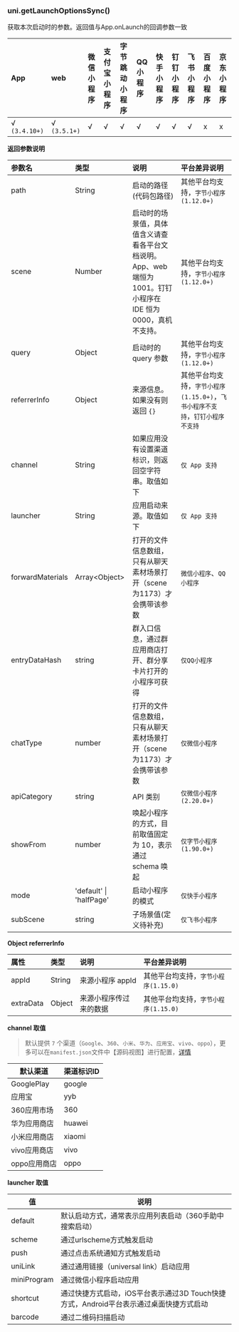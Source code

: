 ### uni.getLaunchOptionsSync()

获取本次启动时的参数。返回值与App.onLaunch的回调参数一致

|App|web|微信小程序|支付宝小程序|字节跳动小程序|QQ小程序|快手小程序|钉钉小程序|飞书小程序|百度小程序|京东小程序|
|:-|:-|:-|:-|:-|:-|:-|:-|:-|:-|:-|
|√ `(3.4.10+)`|√ `(3.5.1+)`|√|√|√|√|√|√|√|x|x|

**返回参数说明**

|参数名|类型|说明|平台差异说明|
|:-|:-|:-|:-|
|path|String|启动的路径(代码包路径)|其他平台均支持，`字节小程序(1.12.0+)`|
|scene|Number|启动时的场景值，具体值含义请查看各平台文档说明。App、web端恒为 1001。钉钉小程序在 IDE 恒为0000，真机不支持。|其他平台均支持，`字节小程序(1.12.0+)`|
|query|Object|启动时的 query 参数|其他平台均支持，`字节小程序(1.12.0+)`|
|referrerInfo|Object|来源信息。如果没有则返回 `{}`|其他平台均支持，`字节小程序(1.15.0+)`，`飞书小程序不支持`，`钉钉小程序不支持`|
|channel|String|如果应用没有设置渠道标识，则返回空字符串。取值如下|`仅 App 支持`|
|launcher|String|应用启动来源。取值如下|`仅 App 支持`|
|forwardMaterials|Array\<Object\>|打开的文件信息数组，只有从聊天素材场景打开（scene为1173）才会携带该参数|`微信小程序`、`QQ小程序`|
|entryDataHash|string|群入口信息，通过群应用商店打开、群分享卡片打开的小程序可获得|`仅QQ小程序`|
|chatType|number|打开的文件信息数组，只有从聊天素材场景打开（scene为1173）才会携带该参数|`仅微信小程序`|
|apiCategory|string|API 类别|`仅微信小程序(2.20.0+)`|
|showFrom|number|唤起小程序的方式，目前取值固定为 10，表示通过 schema 唤起|`仅字节小程序(1.90.0+)`|
|mode|'default' \| 'halfPage'|启动小程序的模式|`仅快手小程序`|
|subScene|string|子场景值(定义待补充)|`仅飞书小程序`|

**Object referrerInfo**

|属性|类型|说明|平台差异说明|
|:-|:-|:-|:-|
|appId|String|来源小程序 appId |其他平台均支持，`字节小程序(1.15.0)`|
|extraData|Object|来源小程序传过来的数据|其他平台均支持，`字节小程序(1.15.0)`|

**channel 取值**
> 默认提供 `7`  个渠道（`Google`、`360`、`小米`、`华为`、`应用宝`、`vivo`、`oppo`），更多可以在`manifest.json`文件中【源码视图】进行配置，[详情](https://ask.dcloud.net.cn/article/35974)

| 默认渠道     | 渠道标识ID |
| ------------ | -------- |
| GooglePlay   | google   |
| 应用宝       | yyb      |
| 360应用市场  | 360      |
| 华为应用商店 | huawei   |
| 小米应用商店 | xiaomi   |
| vivo应用商店 | vivo|
| oppo应用商店 |  oppo  |

**launcher 取值**

| 值     | 说明 |
| ------------ | -------- |
| default   | 默认启动方式，通常表示应用列表启动（360手助中搜索启动）   |
| scheme       | 通过urlscheme方式触发启动      |
| push  | 通过点击系统通知方式触发启动      |
| uniLink |  通过通用链接（universal link）启动应用  |
| miniProgram |  通过微信小程序启动应用  |
| shortcut | 通过快捷方式启动，iOS平台表示通过3D Touch快捷方式，Android平台表示通过桌面快捷方式启动   |
| barcode | 通过二维码扫描启动|